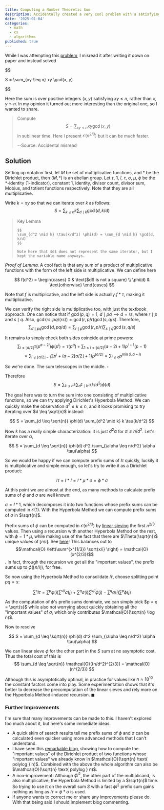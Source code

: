 ```yaml
---
title: Computing a Number Theoretic Sum
description: Accidentally created a very cool problem with a satisfying solution. Features Dirichlet products, a lot.
date: '2025-01-04'
categories:
  - math
  - cs
  - algorithms
published: true
---
```


<script>
    import { Blockquote, Img } from "flowbite-svelte";
</script>

While I was attempting this [problem](https://dmoj.ca/problem/mathp16), I misread it after writing it down on paper and instead solved

$$

S = \sum_{xy \leq n} xy \gcd(x, y)

$$

Here the sum is over positive integers $(x, y)$ satisfying $xy \leq n$, rather than $x, y \leq n$. In my opinion it turned out more interesting than the original one, so I wanted to share.

> Compute $$S = \sum_{xy \leq n} xy \gcd(x, y)$$ in sublinear time. Here I present $\mathcal{O}(n^{2/3})$ but it can be much faster.
> 
> --Source: Accidental misread

## Solution


Setting up notation first, let $M$ be set of multiplicative functions, and \* be the Dirichlet
product, then $(M, *)$ is an abelian group. Let $\epsilon$, $1$,
$I$, $\tau$, $\sigma$, $\mu$, $\phi$ be the $*$-identity ($1$-indicator), constant $1$,
identity, divisor count, divisor sum, Mobius, and totient functions
respectively. Note that they are all multiplicative.

Write $k = xy$ so that we can iterate over $k$ as follows:
$$
S = \sum_{k \leq n} k \sum_{d \mid k} \gcd(d, k/d)
$$

<Blockquote border bg class="p-4 my-4">
    Key Lemma

    $$
    \sum_{d^2 \mid k} \tau(k/d^2) \phi(d) = \sum_{d \mid k} \gcd(d, k/d)
    $$

    Note here that $d$ does not represent the same iterator, but I kept the variable name anyways.
</Blockquote>

*Proof of Lemma.* 
A cool fact is that any sum of a product of multiplicative functions with the form of the left side is multiplicative. We can define here

$$
f(d^2) = \begin{cases}
0 & \text{$d$ is not a square} \\
\phi(d) & \text{otherwise}
\end{cases}
$$

Note that $f$ is multiplicative, and the left side is actually $f * \tau$, making it multiplicative.

We can verify the right side is multiplicative too, with just the textbook approach. One can notice that if $\gcd(p, q) = 1$, $d \mid pq \implies d = rs$, where $r \mid p$ and $s \mid q$. Also, $\gcd(rs, pq/(rs)) = \gcd(r, p/r) \gcd(s, q/s)$. Therefore, 
$$
\sum_{d \mid pq} \gcd(d, pq/d) = \sum_{r \mid p} \gcd(r, p/r) \sum_{s \mid q} \gcd(s, q/s)
$$

It remains to simply check both sides coincide at prime powers:
$$
\sum_{i \leq \lfloor a/2\rfloor} \tau(p^{a - 2i}) \phi(p^i) = \tau(p^a) + \sum_{1 \leq i \leq \lfloor a/2\rfloor} (a - 2i + 1) p^{i - 1}(p - 1)
$$
$$
= \sum_{i \leq \lfloor a/2\rfloor - 1} 2p^i + (a - 2\lfloor a/2\rfloor + 1) p^{\lfloor a/2\rfloor} = \sum_{i \leq a} p^{\min(i, a - i)}
$$

So we're done. The sum telescopes in the middle. $\square$


Therefore
$$
S = \sum_{k \leq n} k \sum_{d^2 \mid k} \tau(k/d^2) \phi(d)
$$

The goal here was to turn the sum into one consisting of multiplicative functions, so we can try applying Dirichlet's Hyperbola Method.
We can quickly make the observation $d^2 \leq k \leq n$, and it looks promising to try iterating over
$d \leq \sqrt{n}$ instead:

$$
S = \sum_{d \leq \sqrt{n}} \phi(d) \sum_{d^2 \mid k} k \tau(k/d^2)
$$

Now $k$ has a really simple characterization: it is just $d^2 \alpha$
for $\alpha \leq n/d^2$. Let's iterate over $\alpha$,

$$
S = \sum_{d \leq \sqrt{n}} \phi(d) d^2 \sum_{\alpha \leq n/d^2} \alpha \tau(\alpha)
$$

So we would be happy if we can compute prefix sums of $I \tau$ quickly,
luckily it is multiplicative and simple enough, so let's try to write it as a Dirichlet product:

$$
I\tau = I * I = I * \mu * \sigma = \phi * \sigma
$$

At this point we are almost at the end, as many methods to calculate prefix sums of $\phi$ and $\sigma$ are well known:

$\sigma = I * 1$, which decomposes it into two functions whose prefix sums can be computed in
$\mathcal{O}(1)$. With the Hyperbola Method we can compute prefix
sums of $\sigma$ in $\sqrt{n}$. 

Prefix sums of $\phi$ can be computed in $\mathcal{O}(n^{2/3})$ by [linear sieving](https://codeforces.com/blog/entry/54090) the first $n^{2/3}$ values. Then using a recursion with another Hyperbola Method on the rest, with $\phi = 1 * \mu$, while making use of the fact that there are $\Theta(\sqrt{n})$ unique values of $\lfloor n/i \rfloor$. See [here](https://codeforces.com/blog/entry/117635)! This balances out to $$\mathcal{O} \left(\sum^{x^{1/3}} \sqrt{x/i} \right) = \mathcal{O}(x^{2/3})$$. In fact, through the recursion we get all the "important values", the prefix sums up to $\phi(\lfloor n/i \rfloor)$, for free.

So now using the Hyperbola Method to consolidate $I \tau$, choose splitting point $pq = s$:

$$
\sum^s I\tau = \sum^{p} \phi(i) \sum^{s/i} \sigma(j) + \sum^{q} \sigma(i) \sum^{s/i} \phi(j) -\sum^{q} \sigma(i) \sum^{p} \phi(j)
$$

As the computation of $\phi$'s prefix sums dominate, we can simply pick $p = q = \sqrt{s}$ while also not worrying about quickly obtaining all the "important values" of $\sigma$, which only contributes $\mathcal{O}(\sqrt{n} \log n)$.

Now to resolve

$$
S = \sum_{d \leq \sqrt{n}} \phi(d) d^2 \sum_{\alpha \leq n/d^2} \alpha \tau(\alpha)
$$

We can linear sieve $\phi$ for
the other part in the $S$ sum at no asymptotic cost. Thus the total cost of
this is
$$
\sum_{d \leq \sqrt{n}} \mathcal{O}((n/d^2)^{2/3}) = \mathcal{O}(n^{2/3})
$$ 

Although this is asymptotically optimal, in practice for values like $n \approx 10^{10}$ the constant factors come into play. Some experimentation shows that it's better to decrease the precomputation of the linear sieves and rely more on the Hyperbola Method-induced recursion. $\blacksquare$ 

### Further Improvements
I'm sure that many improvements can be made to this. I haven't explored too much about it, but here's some immediate ideas.

- A quick skim of search results tell me prefix sums of $\phi$ and $\sigma$ can be calculated even quicker using more advanced methods that I can't understand. 
- I have seen this [remarkable blog](https://www.cnblogs.com/zkyJuruo/p/17544928.html), showing how to compute the "important values" of the Dirichlet product of two functions whose "important values" we already know in $\mathcal{O}(\sqrt{n} \text{ polylog } n)$. Combined with the above the whole algorithm can also be $\mathcal{O}(\sqrt{n} \text{ polylog } n)$.
- A non-improvement: Although $\phi I^2$, the other part of the multiplicand, is also multiplicative, the Hyperbola Method is limited by a $\sqrt{n}$ time. So trying to use it on the overall sum $S$ with a fast $\phi I^2$ prefix sum gains nothing as long as $I\tau = \phi * \sigma$ is used.
- If anyone wants to correct me or share any improvements please do. With that being said I should implement blog commenting.